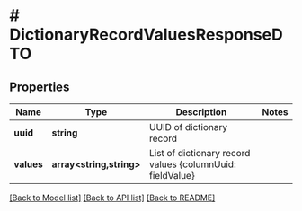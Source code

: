 # # DictionaryRecordValuesResponseDTO

## Properties

Name | Type | Description | Notes
------------ | ------------- | ------------- | -------------
**uuid** | **string** | UUID of dictionary record |
**values** | **array<string,string>** | List of dictionary record values {columnUuid: fieldValue} |

[[Back to Model list]](../../README.md#models) [[Back to API list]](../../README.md#endpoints) [[Back to README]](../../README.md)
